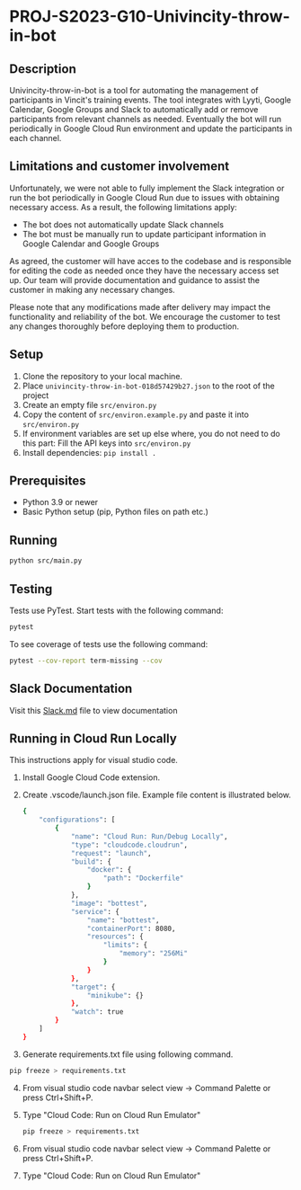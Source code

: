# PROJ-S2023-G10-Univincity-throw-in-bot

## Description

Univincity-throw-in-bot is a tool for automating the management of participants
in Vincit's training events. The tool integrates with Lyyti, Google Calendar,
Google Groups and Slack to automatically add or remove participants from relevant
channels as needed.
Eventually the bot will run periodically in Google Cloud Run environment and update
the participants in each channel.

## Limitations and customer involvement

Unfortunately, we were not able to fully implement the Slack integration or run the bot
periodically in Google Cloud Run due to issues with obtaining necessary access.
As a result, the following limitations apply:

- The bot does not automatically update Slack channels
- The bot must be manually run to update participant information
  in Google Calendar and Google Groups

As agreed, the customer will have acces to the codebase and is responsible for editing
the code as needed once they have the necessary access set up. Our team will provide
documentation and guidance to assist the customer in making any necessary changes.

Please note that any modifications made after delivery may impact the functionality and
reliability of the bot. We encourage the customer to test any changes thoroughly before
deploying them to production.

## Setup

1. Clone the repository to your local machine.
2. Place `univincity-throw-in-bot-018d57429b27.json` to the root of the project
3. Create an empty file `src/environ.py`
4. Copy the content of `src/environ.example.py` and paste it into `src/environ.py`
5. If environment variables are set up else where, you do not need to do this part:
   Fill the API keys into `src/environ.py`
6. Install dependencies: `pip install .`

## Prerequisites

- Python 3.9 or newer
- Basic Python setup (pip, Python files on path etc.)

## Running

```bash
python src/main.py
```

## Testing

Tests use PyTest. Start tests with the following command:

```bash
pytest
```

To see coverage of tests use the following command:

```bash
pytest --cov-report term-missing --cov
```

## Slack Documentation
Visit this [Slack.md](./src/slack/Slack.md) file to view documentation

## Running in Cloud Run Locally

This instructions apply for visual studio code.

1. Install Google Cloud Code extension.
2. Create .vscode/launch.json file. Example file content is illustrated below.

   ```bash
   {
       "configurations": [
           {
               "name": "Cloud Run: Run/Debug Locally",
               "type": "cloudcode.cloudrun",
               "request": "launch",
               "build": {
                   "docker": {
                       "path": "Dockerfile"
                   }
               },
               "image": "bottest",
               "service": {
                   "name": "bottest",
                   "containerPort": 8080,
                   "resources": {
                       "limits": {
                           "memory": "256Mi"
                       }
                   }
               },
               "target": {
                   "minikube": {}
               },
               "watch": true
           }
       ]
   }
   ```

3. Generate requirements.txt file using following command.
```bash
pip freeze > requirements.txt
```
4. From visual studio code navbar select view -> Command Palette or press Ctrl+Shift+P.
5. Type "Cloud Code: Run on Cloud Run Emulator"

   ```bash
   pip freeze > requirements.txt
   ```

4. From visual studio code navbar select view -> Command Palette or press Ctrl+Shift+P.
5. Type "Cloud Code: Run on Cloud Run Emulator"
